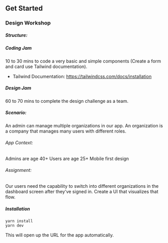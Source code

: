 ## Get Started

### Design Workshop 

##### Structure:

##### Coding Jam

10 to 30 mins to code a very basic and simple components (Create a form and card use Tailwind documentation).

 - Tailwind Documentation: https://tailwindcss.com/docs/installation

##### Design Jam

60 to 70 mins to complete the design challenge as a team.

##### Scenario: 

An admin can manage multiple organizations in our app. An organization is a company that manages many users with different roles. 

###### App Context:

Admins are age 40+
Users are age 25+
Mobile first design

###### Assignment: 

Our users need the capability to switch into different organizations in the dashboard screen after they’ve signed in. Create a UI that visualizes that flow. 


##### Installation

````
yarn install
yarn dev
````

This will open up the URL for the app automatically.
